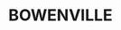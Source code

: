 ---
lastmod: '2025-04-06T06:05:21+00:00'
latitude: -27.33128
layout: suburb
longitude: 151.480666
postcode: '4404'
state: QLD
title: BOWENVILLE
url: /qld/bowenville/
---